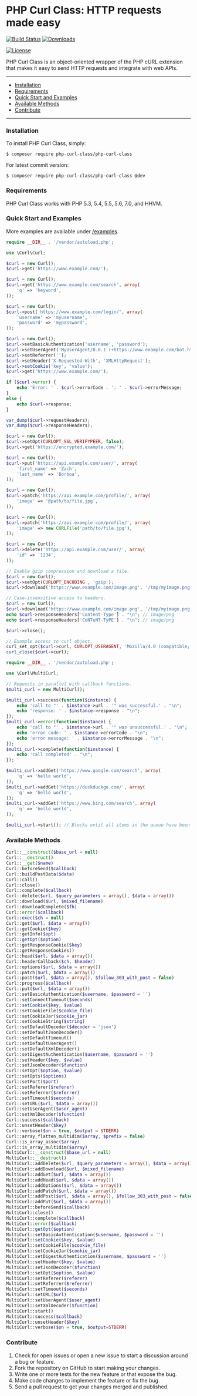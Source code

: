 # PHP Curl Class: HTTP requests made easy

[![Build Status](https://api.travis-ci.org/php-curl-class/php-curl-class.svg)](https://travis-ci.org/php-curl-class/php-curl-class)
[![Downloads](https://img.shields.io/packagist/dt/php-curl-class/php-curl-class.svg)](https://packagist.org/packages/php-curl-class/php-curl-class)

[![License](https://img.shields.io/packagist/l/php-curl-class/php-curl-class.svg)](https://github.com/php-curl-class/php-curl-class/blob/master/LICENSE)

PHP Curl Class is an object-oriented wrapper of the PHP cURL extension that makes it easy to send HTTP requests and integrate with web APIs.

---

- [Installation](#installation)
- [Requirements](#requirements)
- [Quick Start and Examples](#quick-start-and-examples)
- [Available Methods](#available-methods)
- [Contribute](#contribute)

---

### Installation

To install PHP Curl Class, simply:

    $ composer require php-curl-class/php-curl-class

For latest commit version:

    $ composer require php-curl-class/php-curl-class @dev

### Requirements

PHP Curl Class works with PHP 5.3, 5.4, 5.5, 5.6, 7.0, and HHVM.

### Quick Start and Examples

More examples are available under [/examples](https://github.com/php-curl-class/php-curl-class/tree/master/examples).

```php
require __DIR__ . '/vendor/autoload.php';

use \Curl\Curl;

$curl = new Curl();
$curl->get('https://www.example.com/');
```

```php
$curl = new Curl();
$curl->get('https://www.example.com/search', array(
    'q' => 'keyword',
));
```

```php
$curl = new Curl();
$curl->post('https://www.example.com/login/', array(
    'username' => 'myusername',
    'password' => 'mypassword',
));
```

```php
$curl = new Curl();
$curl->setBasicAuthentication('username', 'password');
$curl->setUserAgent('MyUserAgent/0.0.1 (+https://www.example.com/bot.html)');
$curl->setReferrer('');
$curl->setHeader('X-Requested-With', 'XMLHttpRequest');
$curl->setCookie('key', 'value');
$curl->get('https://www.example.com/');

if ($curl->error) {
    echo 'Error: ' . $curl->errorCode . ': ' . $curl->errorMessage;
}
else {
    echo $curl->response;
}

var_dump($curl->requestHeaders);
var_dump($curl->responseHeaders);
```

```php
$curl = new Curl();
$curl->setOpt(CURLOPT_SSL_VERIFYPEER, false);
$curl->get('https://encrypted.example.com/');
```

```php
$curl = new Curl();
$curl->put('https://api.example.com/user/', array(
    'first_name' => 'Zach',
    'last_name' => 'Borboa',
));
```

```php
$curl = new Curl();
$curl->patch('https://api.example.com/profile/', array(
    'image' => '@path/to/file.jpg',
));
```

```php
$curl = new Curl();
$curl->patch('https://api.example.com/profile/', array(
    'image' => new CURLFile('path/to/file.jpg'),
));
```

```php
$curl = new Curl();
$curl->delete('https://api.example.com/user/', array(
    'id' => '1234',
));
```

```php
// Enable gzip compression and download a file.
$curl = new Curl();
$curl->setOpt(CURLOPT_ENCODING , 'gzip');
$curl->download('https://www.example.com/image.png', '/tmp/myimage.png');
```

```php
// Case-insensitive access to headers.
$curl = new Curl();
$curl->download('https://www.example.com/image.png', '/tmp/myimage.png');
echo $curl->responseHeaders['Content-Type'] . "\n"; // image/png
echo $curl->responseHeaders['CoNTeNT-TyPE'] . "\n"; // image/png
```

```php
$curl->close();
```

```php
// Example access to curl object.
curl_set_opt($curl->curl, CURLOPT_USERAGENT, 'Mozilla/4.0 (compatible; MSIE 7.0; Windows NT 5.1');
curl_close($curl->curl);
```

```php
require __DIR__ . '/vendor/autoload.php';

use \Curl\MultiCurl;

// Requests in parallel with callback functions.
$multi_curl = new MultiCurl();

$multi_curl->success(function($instance) {
    echo 'call to "' . $instance->url . '" was successful.' . "\n";
    echo 'response: ' . $instance->response . "\n";
});
$multi_curl->error(function($instance) {
    echo 'call to "' . $instance->url . '" was unsuccessful.' . "\n";
    echo 'error code: ' . $instance->errorCode . "\n";
    echo 'error message: ' . $instance->errorMessage . "\n";
});
$multi_curl->complete(function($instance) {
    echo 'call completed' . "\n";
});

$multi_curl->addGet('https://www.google.com/search', array(
    'q' => 'hello world',
));
$multi_curl->addGet('https://duckduckgo.com/', array(
    'q' => 'hello world',
));
$multi_curl->addGet('https://www.bing.com/search', array(
    'q' => 'hello world',
));

$multi_curl->start(); // Blocks until all items in the queue have been processed.
```

### Available Methods
```php
Curl::__construct($base_url = null)
Curl::__destruct()
Curl::__get($name)
Curl::beforeSend($callback)
Curl::buildPostData($data)
Curl::call()
Curl::close()
Curl::complete($callback)
Curl::delete($url, $query_parameters = array(), $data = array())
Curl::download($url, $mixed_filename)
Curl::downloadComplete($fh)
Curl::error($callback)
Curl::exec($ch = null)
Curl::get($url, $data = array())
Curl::getCookie($key)
Curl::getInfo($opt)
Curl::getOpt($option)
Curl::getResponseCookie($key)
Curl::getResponseCookies()
Curl::head($url, $data = array())
Curl::headerCallback($ch, $header)
Curl::options($url, $data = array())
Curl::patch($url, $data = array())
Curl::post($url, $data = array(), $follow_303_with_post = false)
Curl::progress($callback)
Curl::put($url, $data = array())
Curl::setBasicAuthentication($username, $password = '')
Curl::setConnectTimeout($seconds)
Curl::setCookie($key, $value)
Curl::setCookieFile($cookie_file)
Curl::setCookieJar($cookie_jar)
Curl::setCookieString($string)
Curl::setDefaultDecoder($decoder = 'json')
Curl::setDefaultJsonDecoder()
Curl::setDefaultTimeout()
Curl::setDefaultUserAgent()
Curl::setDefaultXmlDecoder()
Curl::setDigestAuthentication($username, $password = '')
Curl::setHeader($key, $value)
Curl::setJsonDecoder($function)
Curl::setOpt($option, $value)
Curl::setOpts($options)
Curl::setPort($port)
Curl::setReferer($referer)
Curl::setReferrer($referrer)
Curl::setTimeout($seconds)
Curl::setURL($url, $data = array())
Curl::setUserAgent($user_agent)
Curl::setXmlDecoder($function)
Curl::success($callback)
Curl::unsetHeader($key)
Curl::verbose($on = true, $output = STDERR)
Curl::array_flatten_multidim($array, $prefix = false)
Curl::is_array_assoc($array)
Curl::is_array_multidim($array)
MultiCurl::__construct($base_url = null)
MultiCurl::__destruct()
MultiCurl::addDelete($url, $query_parameters = array(), $data = array())
MultiCurl::addDownload($url, $mixed_filename)
MultiCurl::addGet($url, $data = array())
MultiCurl::addHead($url, $data = array())
MultiCurl::addOptions($url, $data = array())
MultiCurl::addPatch($url, $data = array())
MultiCurl::addPost($url, $data = array(), $follow_303_with_post = false)
MultiCurl::addPut($url, $data = array())
MultiCurl::beforeSend($callback)
MultiCurl::close()
MultiCurl::complete($callback)
MultiCurl::error($callback)
MultiCurl::getOpt($option)
MultiCurl::setBasicAuthentication($username, $password = '')
MultiCurl::setCookie($key, $value)
MultiCurl::setCookieFile($cookie_file)
MultiCurl::setCookieJar($cookie_jar)
MultiCurl::setDigestAuthentication($username, $password = '')
MultiCurl::setHeader($key, $value)
MultiCurl::setJsonDecoder($function)
MultiCurl::setOpt($option, $value)
MultiCurl::setReferer($referer)
MultiCurl::setReferrer($referrer)
MultiCurl::setTimeout($seconds)
MultiCurl::setURL($url)
MultiCurl::setUserAgent($user_agent)
MultiCurl::setXmlDecoder($function)
MultiCurl::start()
MultiCurl::success($callback)
MultiCurl::unsetHeader($key)
MultiCurl::verbose($on = true, $output=STDERR)
```

### Contribute
1. Check for open issues or open a new issue to start a discussion around a bug or feature.
1. Fork the repository on GitHub to start making your changes.
1. Write one or more tests for the new feature or that expose the bug.
1. Make code changes to implement the feature or fix the bug.
1. Send a pull request to get your changes merged and published.

